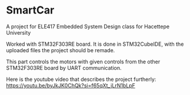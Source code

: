 # SmartCar
A project for ELE417 Embedded System Design class for Hacettepe University


Worked with STM32F303RE board. It is done in STM32CubeIDE, with the uploaded files the project should be remade.

This part controls the motors with given controls from the other STM32F303RE board by UART communication.

Here is the youtube video that describes the project furtherly: https://youtu.be/byJkJK0ChQk?si=f65qXt_jLrN1bLpF
